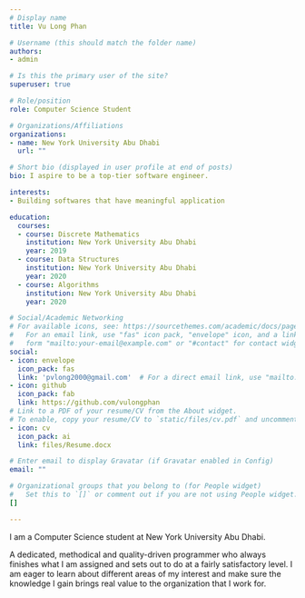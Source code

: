 ```yaml
---
# Display name
title: Vu Long Phan

# Username (this should match the folder name)
authors:
- admin

# Is this the primary user of the site?
superuser: true

# Role/position
role: Computer Science Student

# Organizations/Affiliations
organizations:
- name: New York University Abu Dhabi
  url: ""

# Short bio (displayed in user profile at end of posts)
bio: I aspire to be a top-tier software engineer.

interests:
- Building softwares that have meaningful application 

education:
  courses:
  - course: Discrete Mathematics
    institution: New York University Abu Dhabi
    year: 2019
  - course: Data Structures
    institution: New York University Abu Dhabi
    year: 2020
  - course: Algorithms
    institution: New York University Abu Dhabi
    year: 2020

# Social/Academic Networking
# For available icons, see: https://sourcethemes.com/academic/docs/page-builder/#icons
#   For an email link, use "fas" icon pack, "envelope" icon, and a link in the
#   form "mailto:your-email@example.com" or "#contact" for contact widget.
social:
- icon: envelope
  icon_pack: fas
  link: 'pvlong2000@gmail.com'  # For a direct email link, use "mailto:test@example.org".
- icon: github
  icon_pack: fab
  link: https://github.com/vulongphan
# Link to a PDF of your resume/CV from the About widget.
# To enable, copy your resume/CV to `static/files/cv.pdf` and uncomment the lines below.
- icon: cv
  icon_pack: ai
  link: files/Resume.docx

# Enter email to display Gravatar (if Gravatar enabled in Config)
email: ""

# Organizational groups that you belong to (for People widget)
#   Set this to `[]` or comment out if you are not using People widget.
[]

---
```


I am a Computer Science student at New York University Abu Dhabi. 

A dedicated, methodical and quality-driven programmer who always finishes what I am assigned and sets out to do at a fairly satisfactory level. I am eager to learn about different areas of my interest and make sure the knowledge I gain brings real value to the organization that I work for.
